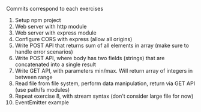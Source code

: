 Commits correspond to each exercises

1. Setup npm project
2. Web server with http module
3. Web server with express module
4. Configure CORS with express (allow all origins)
5. Write POST API that returns sum of all elements in array (make sure to handle error scenarios)
6. Write POST API, where body has two fields (strings) that are concatenated into a single result
7. Write GET API, with parameters min/max. Will return array of integers in between range
8. Read file from file system, perform data manipulation, return via GET API (use path/fs modules)
9. Repeat exercise 8, with stream syntax (don't consider large file for now)
10. EventEmitter example